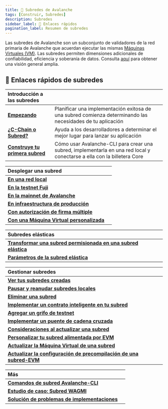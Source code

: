 ```yaml
---
title: 🔺 Subredes de Avalanche
tags: [Construir, Subredes]
description: Subredes
sidebar_label: 🔗 Enlaces rápidos
pagination_label: Resumen de subredes
---
```


Las subredes de Avalanche son un subconjunto de validadores de la red primaria de Avalanche que acuerdan ejecutar las mismas [Máquinas Virtuales (VM)](/learn/avalanche/subnets-overview.md#virtual-machines). Las subredes permiten dimensiones adicionales de confiabilidad, eficiencia y soberanía de datos. Consulta [aquí](/learn/avalanche/subnets-overview.md) para obtener una visión general amplia.

## 🔗 Enlaces rápidos de subredes

| Introducción a las subredes                                      |                                                                                                                         |
| :--------------------------------------------------------------- | :---------------------------------------------------------------------------------------------------------------------- |
| [**Empezando**](/build/subnet/getting-started.md)                | Planificar una implementación exitosa de una subred comienza determinando las necesidades de tu aplicación              |
| [**¿C-Chain o Subred?**](/build/subnet/c-chain-vs-subnet.md)     | Ayuda a los desarrolladores a determinar el mejor lugar para lanzar su aplicación                                       |
| [**Construye tu primera subred**](/build/subnet/hello-subnet.md) | Cómo usar Avalanche-CLI para crear una subred, implementarla en una red local y conectarse a ella con la billetera Core |

| Desplegar una subred                                                                  |     |
| :------------------------------------------------------------------------------------ | --- |
| [**En una red local**](/build/subnet/deploy/local-subnet.md)                          |
| [**En la testnet Fuji**](/build/subnet/deploy/fuji-testnet-subnet.md)                 |
| [**En la mainnet de Avalanche**](/build/subnet/deploy/mainnet-subnet.md)              |
| [**En infraestructura de producción**](/build/subnet/deploy/on-prod-infra.md)         |
| [**Con autorización de firma múltiple**](/build/subnet/deploy/multisig-auth.md)       |
| [**Con una Máquina Virtual personalizada**](/build/subnet/deploy/custom-vm-subnet.md) |

| Subredes elásticas                                                                                                     |     |
| :--------------------------------------------------------------------------------------------------------------------- | --- |
| [**Transformar una subred permisionada en una subred elástica**](/build/subnet/elastic/transform-to-elastic-subnet.md) |
| [**Parámetros de la subred elástica**](/build/subnet/elastic/elastic-parameters.md)                                    |

| Gestionar subredes                                                                                                 |     |
| :----------------------------------------------------------------------------------------------------------------- | --- |
| [**Ver tus subredes creadas**](/build/subnet/maintain/view-subnets.md)                                             |
| [**Pausar y reanudar subredes locales**](/build/subnet/maintain/pause-resume-subnet.md)                            |
| [**Eliminar una subred**](/build/subnet/maintain/delete-subnet.md)                                                 |
| [**Implementar un contrato inteligente en tu subred**](/build/subnet/utility/deploy-smart-contract-to-subnet.md)   |
| [**Agregar un grifo de testnet**](/build/subnet/utility/avalanche-subnet-faucet.md)                                |
| [**Implementar un puente de cadena cruzada**](/build/subnet/utility/cross-chain-evm-bridge.md)                     |     |
| [**Consideraciones al actualizar una subred**](/build/subnet/upgrade/considerations-subnet-upgrade.md)             |
| [**Personalizar tu subred alimentada por EVM**](/build/subnet/upgrade/customize-a-subnet.md)                       |
| [**Actualizar la Máquina Virtual de una subred**](/build/subnet/upgrade/upgrade-subnet-vm.md)                      |
| [**Actualizar la configuración de precompilación de una subred-EVM**](/build/subnet/upgrade/upgrade-precompile.md) |

| Más                                                                                       |     |
| :---------------------------------------------------------------------------------------- | --- |
| [**Comandos de subred Avalanche-CLI**](/tooling/avalanche-cli.md)                         |
| [**Estudio de caso: Subred WAGMI**](build/subnet/info/wagmi.md)                           |
| [**Solución de problemas de implementaciones**](build/subnet/info/troubleshoot-subnet.md) |
